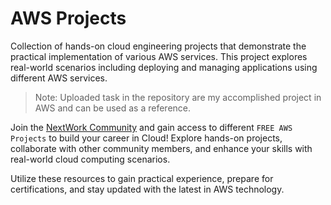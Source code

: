 # AWS Projects
Collection of hands-on cloud engineering projects that demonstrate the practical implementation of various AWS services. This project explores real-world scenarios including deploying and managing applications using different AWS services.

> Note: Uploaded task in the repository are my accomplished project in AWS and can be used as a reference.


Join the [NextWork Community](https://link.nextwork.org/community) and gain access to different ```FREE AWS Projects``` to build your career in Cloud! Explore hands-on projects, collaborate with other community members, and enhance your skills with real-world cloud computing scenarios.

Utilize these resources to gain practical experience, prepare for certifications, and stay updated with the latest in AWS technology.

